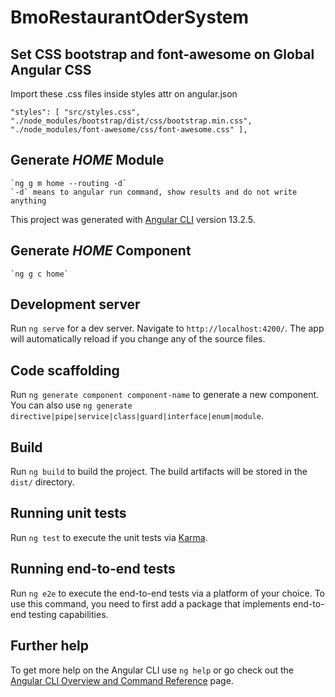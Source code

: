 # BmoRestaurantOderSystem

## Set CSS bootstrap and font-awesome on Global Angular CSS

Import these .css files inside styles attr on angular.json 

`"styles": [
    "src/styles.css",
    "./node_modules/bootstrap/dist/css/bootstrap.min.css",
    "./node_modules/font-awesome/css/font-awesome.css"
],`

## Generate *HOME* Module

    `ng g m home --routing -d` 
    `-d` means to angular run command, show results and do not write anything 

This project was generated with [Angular CLI](https://github.com/angular/angular-cli) version 13.2.5.

## Generate *HOME* Component

    `ng g c home`

## Development server

Run `ng serve` for a dev server. Navigate to `http://localhost:4200/`. The app will automatically reload if you change any of the source files.

## Code scaffolding

Run `ng generate component component-name` to generate a new component. You can also use `ng generate directive|pipe|service|class|guard|interface|enum|module`.

## Build

Run `ng build` to build the project. The build artifacts will be stored in the `dist/` directory.

## Running unit tests

Run `ng test` to execute the unit tests via [Karma](https://karma-runner.github.io).

## Running end-to-end tests

Run `ng e2e` to execute the end-to-end tests via a platform of your choice. To use this command, you need to first add a package that implements end-to-end testing capabilities.

## Further help

To get more help on the Angular CLI use `ng help` or go check out the [Angular CLI Overview and Command Reference](https://angular.io/cli) page.

